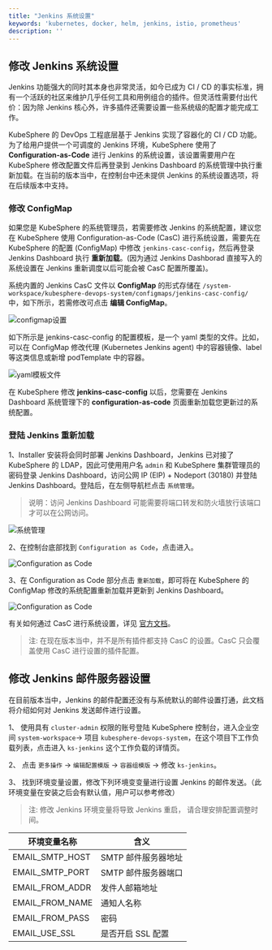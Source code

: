 ```yaml
---
title: "Jenkins 系统设置" 
keywords: 'kubernetes, docker, helm, jenkins, istio, prometheus'
description: ''
---
```


## 修改 Jenkins 系统设置

Jenkins 功能强大的同时其本身也非常灵活，如今已成为 CI / CD 的事实标准，拥有一个活跃的社区来维护几乎任何工具和用例组合的插件。但灵活性需要付出代价：因为除 Jenkins 核心外，许多插件还需要设置一些系统级的配置才能完成工作。

KubeSphere 的 DevOps 工程底层基于 Jenkins 实现了容器化的 CI / CD 功能。为了给用户提供一个可调度的 Jenkins 环境，KubeSphere 使用了 **Configuration-as-Code** 进行 Jenkins 的系统设置，该设置需要用户在 KubeSphere 修改配置文件后再登录到 Jenkins Dashboard 的系统管理中执行重新加载。在当前的版本当中，在控制台中还未提供 Jenkins 的系统设置选项，将在后续版本中支持。

### 修改 ConfigMap

如果您是 KubeSphere 的系统管理员，若需要修改 Jenkins 的系统配置，建议您在 KubeSphere 使用 Configuration-as-Code (CasC) 进行系统设置，需要先在 KubeSphere 的配置 (ConfigMap) 中修改 `jenkins-casc-config`，然后再登录 Jenkins Dashboard 执行 **重新加载**。(因为通过 Jenkins Dashborad 直接写入的系统设置在 Jenkins 重新调度以后可能会被 CasC 配置所覆盖)。

系统内置的 Jenkins CasC 文件以 **ConfigMap** 的形式存储在 `/system-workspace/kubesphere-devops-system/configmaps/jenkins-casc-config/` 中，如下所示，若需修改可点击 **编辑 ConfigMap**。

![configmap设置](/jenkins-setting-configmap.png)

如下所示是 jenkins-casc-config 的配置模板，是一个 yaml 类型的文件。比如，可以在 ConfigMap 修改代理 (Kubernetes Jenkins agent) 中的容器镜像、label 等这类信息或新增 podTemplate 中的容器。

![yaml模板文件](/jenkins-casc.png)

在 KubeSphere 修改 **jenkins-casc-config** 以后，您需要在 Jenkins Dashboard 系统管理下的 **configuration-as-code** 页面重新加载您更新过的系统配置。

### 登陆 Jenkins 重新加载



1、Installer 安装将会同时部署 Jenkins Dashboard，Jenkins 已对接了 KubeSphere 的 LDAP，因此可使用用户名 `admin` 和 KubeSphere 集群管理员的密码登录 Jenkins Dashboard，访问公网 IP (EIP) + Nodeport (30180) 并登陆 Jenkins Dashboard。登陆后，在左侧导航栏点击 `系统管理`。

> 说明：访问 Jenkins Dashboard 可能需要将端口转发和防火墙放行该端口才可以在公网访问。

![系统管理](/jenkins-setting-1.png)

2、在控制台底部找到 `Configuration as Code`，点击进入。

![Configuration as Code](/jenkins-setting-2.png)

3、在 Configuration as Code 部分点击 `重新加载`，即可将在 KubeSphere 的 ConfigMap 修改的系统配置重新加载并更新到 Jenkins Dashboard。

![Configuration as Code](/jenkins-setting-3.png)


有关如何通过 CasC 进行系统设置，详见 [官方文档](https://github.com/jenkinsci/configuration-as-code-plugin)。

> 注: 在现在版本当中，并不是所有插件都支持 CasC 的设置。CasC 只会覆盖使用 CasC 进行设置的插件配置。


## 修改 Jenkins 邮件服务器设置

在目前版本当中，Jenkins 的邮件配置还没有与系统默认的邮件设置打通，此文档将介绍如何对 Jenkins 发送邮件进行设置。

1、 使用具有 `cluster-admin` 权限的账号登陆 KubeSphere 控制台，进入企业空间 `system-workspace`-> 项目 `kubesphere-devops-system`，在这个项目下工作负载列表，点击进入 `ks-jenkins` 这个工作负载的详情页。

2、 点击 `更多操作` -> `编辑配置模版` -> `容器组模版` -> 修改 `ks-jenkins`。

3、 找到环境变量设置，修改下列环境变变量进行设置 Jenkins 的邮件发送。（此环境变量在安装之后会有默认值，用户可以参考修改）

> 注: 修改 Jenkins 环境变量将导致 Jenkins 重启， 请合理安排配置调整时间。

| 环境变量名称 | 含义 | 
|---|---|
|EMAIL\_SMTP\_HOST | SMTP 邮件服务器地址 |
|EMAIL\_SMTP\_PORT | SMTP 邮件服务器端口  |
|EMAIL\_FROM\_ADDR | 发件人邮箱地址 |
|EMAIL\_FROM\_NAME | 通知人名称 |
|EMAIL\_FROM\_PASS | 密码|
|EMAIL\_USE\_SSL | 是否开启 SSL 配置 |



